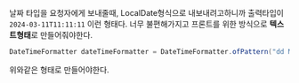 
날짜 타입을 요청자에게 보내줄때, LocalDate형식으로 내보내려고하니까 출력타입이
`2024-03-11T11:11:11` 이런 형태다.
너무 불편해가지고 프론트를 위한 방식으로 **텍스트형태**로 만들어줘야한다.

```java
DateTimeFormatter dateTimeFormatter = DateTimeFormatter.ofPattern("dd MMM uuuu");
```

위와같은 형태로 만들어야한다. 